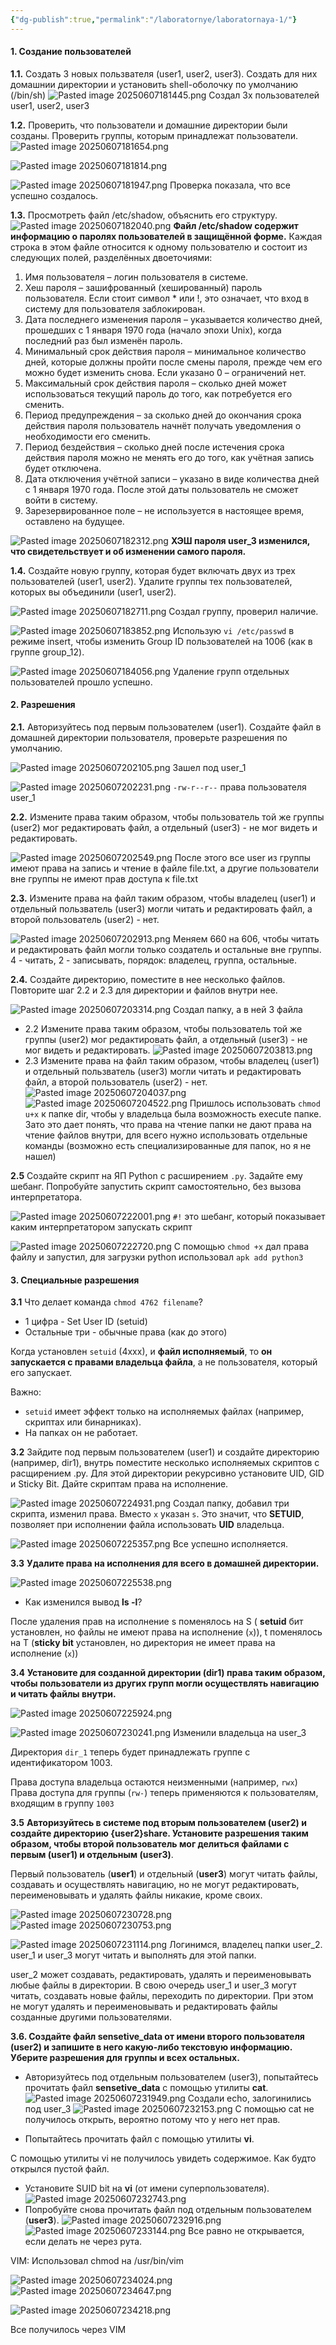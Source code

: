 ```yaml
---
{"dg-publish":true,"permalink":"/laboratornye/laboratornaya-1/"}
---
```


#### 1. **Создание пользователей**

**1.1.** Создать 3 новых пользвателя (user1, user2, user3). Создать для них домашнии директории и установить shell-оболочку по умолчанию (/bin/sh)
![Pasted image 20250607181445.png](/img/user/Pasted%20image%2020250607181445.png)
Создал 3х пользователей user1, user2, user3



**1.2.** Проверить, что пользователи и домашние директории были созданы. Проверить группы, которым принадлежат пользователи.
![Pasted image 20250607181654.png](/img/user/Pasted%20image%2020250607181654.png)

![Pasted image 20250607181814.png](/img/user/Pasted%20image%2020250607181814.png)

![Pasted image 20250607181947.png](/img/user/Pasted%20image%2020250607181947.png)
Проверка показала, что все успешно создалось.



**1.3.** Просмотреть файл /etc/shadow, объяснить его структуру.
![Pasted image 20250607182040.png](/img/user/Pasted%20image%2020250607182040.png)
**Файл /etc/shadow содержит информацию о паролях пользователей в защищённой форме.** Каждая строка в этом файле относится к одному пользователю и состоит из следующих полей, разделённых двоеточиями:
1. Имя пользователя – логин пользователя в системе.
2. Хеш пароля – зашифрованный (хешированный) пароль пользователя. Если стоит символ * или !, это означает, что вход в систему для пользователя заблокирован.
3. Дата последнего изменения пароля – указывается количество дней, прошедших с 1 января 1970 года (начало эпохи Unix), когда последний раз был изменён пароль.
4. Минимальный срок действия пароля – минимальное количество дней, которые должны пройти после смены пароля, прежде чем его можно будет изменить снова. Если указано 0 – ограничений нет.
5. Максимальный срок действия пароля – сколько дней может использоваться текущий пароль до того, как потребуется его сменить.
6. Период предупреждения – за сколько дней до окончания срока действия пароля пользователь начнёт получать уведомления о необходимости его сменить.
7. Период бездействия – сколько дней после истечения срока действия пароля можно не менять его до того, как учётная запись будет отключена.
8. Дата отключения учётной записи – указано в виде количества дней с 1 января 1970 года. После этой даты пользователь не сможет войти в систему.
9. Зарезервированное поле – не используется в настоящее время, оставлено на будущее.

![Pasted image 20250607182312.png](/img/user/Pasted%20image%2020250607182312.png)
**ХЭШ пароля user_3 изменился, что свидетельствует и об изменении самого пароля.**



**1.4.** Создайте новую группу, которая будет включать двух из трех пользователей (user1, user2). Удалите группы тех пользователей, которых вы объединили (user1, user2).

![Pasted image 20250607182711.png](/img/user/Pasted%20image%2020250607182711.png)
Создал группу, проверил наличие.

![Pasted image 20250607183852.png](/img/user/Pasted%20image%2020250607183852.png)
Использую `vi /etc/passwd` в режиме insert, чтобы изменить Group ID пользователей на 1006 (как в группе group_12).

![Pasted image 20250607184056.png](/img/user/Pasted%20image%2020250607184056.png)
Удаление групп отдельных пользователей прошло успешно.



#### **2. Разрешения**

**2.1.** Авторизуйтесь под первым пользователем (user1). Создайте файл в домашней директории пользователя, проверьте разрешения по умолчанию.

![Pasted image 20250607202105.png](/img/user/Pasted%20image%2020250607202105.png)
Зашел под user_1

![Pasted image 20250607202231.png](/img/user/Pasted%20image%2020250607202231.png)
`-rw-r--r--` права пользователя user_1



**2.2.** Измените права таким образом, чтобы пользователь той же группы (user2) мог редактировать файл, а отдельный (user3) - не мог видеть и редактировать.

![Pasted image 20250607202549.png](/img/user/Pasted%20image%2020250607202549.png)
После этого все user из группы имеют права на запись и чтение в файле file.txt, а другие пользователи вне группы не имеют прав доступа к file.txt


**2.3.** Измените права на файл таким образом, чтобы владелец (user1) и отдельный пользватель (user3) могли читать и редактировать файл, а второй пользователь (user2) - нет.

![Pasted image 20250607202913.png](/img/user/Pasted%20image%2020250607202913.png)
Меняем 660 на 606, чтобы читать и редактировать файл могли только создатель и остальные вне группы. 4 - читать, 2 - записывать, порядок: владелец, группа, остальные.



**2.4.** Создайте директорию, поместите в нее несколько файлов. Повторите шаг 2.2 и 2.3 для директории и файлов внутри нее.

![Pasted image 20250607203314.png](/img/user/Pasted%20image%2020250607203314.png)
Создал папку, а в ней 3 файла

- 2.2  Измените права таким образом, чтобы пользователь той же группы (user2) мог редактировать файл, а отдельный (user3) - не мог видеть и редактировать. ![Pasted image 20250607203813.png](/img/user/Pasted%20image%2020250607203813.png)
- 2.3 Измените права на файл таким образом, чтобы владелец (user1) и отдельный пользватель (user3) могли читать и редактировать файл, а второй пользователь (user2) - нет. ![Pasted image 20250607204037.png](/img/user/Pasted%20image%2020250607204037.png) ![Pasted image 20250607204522.png](/img/user/Pasted%20image%2020250607204522.png)
Пришлось использовать `chmod u+x` к папке dir, чтобы у владельца была возможность execute папке. Зато это дает понять, что права на чтение папки не дают права на чтение файлов внутри, для всего нужно использовать отдельные команды (возможно есть специализированные для папок, но я не нашел)



**2.5** Создайте скрипт на ЯП Python с расширением `.py`. Задайте ему шебанг. Попробуйте запустить скрипт самостоятельно, без вызова интерпретатора.

![Pasted image 20250607222001.png](/img/user/Pasted%20image%2020250607222001.png)
`#!` это шебанг, который показывает каким интерпретатором запускать скрипт

![Pasted image 20250607222720.png](/img/user/Pasted%20image%2020250607222720.png)
С помощью `chmod +x` дал права файлу и запустил, для загрузки python использовал `apk add python3`



#### 3. **Специальные разрешения**



**3.1** Что делает команда `chmod 4762 filename`?

- 1 цифра - Set User ID (setuid)
- Остальные три - обычные права (как до этого)

Когда установлен `setuid` (4xxx), и **файл исполняемый**, то **он запускается с правами владельца файла**, а не пользователя, который его запускает.

Важно:
- `setuid` имеет эффект только на исполняемых файлах (например, скриптах или бинарниках).
- На папках он не работает.



**3.2** Зайдите под первым пользователем (user1) и создайте директорию (например, dir1), внутрь поместите несколько исполняемых скриптов с расщирением .py. Для этой директории рекурсивно установите UID, GID и Sticky Bit. Дайте скриптам права на исполнение.

![Pasted image 20250607224931.png](/img/user/Pasted%20image%2020250607224931.png)
Создал папку, добавил три скрипта, изменил права. Вместо `x` указан `s`. Это значит, что **SETUID**, позволяет при исполнении файла использовать **UID** владельца.

![Pasted image 20250607225357.png](/img/user/Pasted%20image%2020250607225357.png)
Все успешно исполняется.



**3.3** **Удалите права на исполнения для всего в домашней директории.**

![Pasted image 20250607225538.png](/img/user/Pasted%20image%2020250607225538.png)
 - Как изменился вывод **ls -l**?

После удаления прав на исполнение s поменялось на S ( **setuid** бит установлен, но файлы не имеют права на исполнение (`x`)), t поменялось на T (**sticky bit** установлен, но директория не имеет права на исполнение (`x`))



**3.4** **Установите для созданной директории (dir1) права таким образом, чтобы пользователи из других групп могли осуществлять навигацию и читать файлы внутри.**

![Pasted image 20250607225924.png](/img/user/Pasted%20image%2020250607225924.png)

![Pasted image 20250607230241.png](/img/user/Pasted%20image%2020250607230241.png)
Изменили владельца на user_3

Директория `dir_1` теперь будет принадлежать группе с идентификатором 1003.

Права доступа владельца остаются неизменными (например, `rwx`)  
Права доступа для группы (`rw-`) теперь применяются к пользователям, входящим в группу `1003`

**3.5** **Авторизуйтесь в системе под вторым пользователем (user2) и создайте директорию {user2}share. Установите разрешения таким образом, чтобы второй пользователь мог делиться файлами с первым (user1) и отдельным (user3)**.

Первый пользователь (**user1**) и отдельный (**user3**) могут читать файлы, создавать и осуществлять навигацию, но не могут редактировать, переименовывать и удалять файлы никакие, кроме своих.

![Pasted image 20250607230728.png](/img/user/Pasted%20image%2020250607230728.png)
![Pasted image 20250607230753.png](/img/user/Pasted%20image%2020250607230753.png)


![Pasted image 20250607231114.png](/img/user/Pasted%20image%2020250607231114.png)
Логинимся, владелец папки user_2. user_1 и user_3 могут читать и выполнять для этой папки.

user_2 может создавать, редактировать, удалять и переименовывать любые файлы в директории. В свою очередь user_1 и user_3 могут читать, создавать новые файлы, переходить по директории. При этом не могут удалять и переименовывать и редактировать файлы созданные другими пользователями.



**3.6. Создайте файл sensetive_data от имени второго пользователя (user2) и запишите в него какую-либо текстовую информацию. Уберите разрешения для группы и всех остальных.**

 - Авторизуйтесь под отдельным пользователем (user3), попытайтесь прочитать файл **sensetive_data** с помощью утилиты **cat**. ![Pasted image 20250607231949.png](/img/user/Pasted%20image%2020250607231949.png)
 Создали echo, залогинились под user_3
 ![Pasted image 20250607232153.png](/img/user/Pasted%20image%2020250607232153.png)
 С помощью cat не получилось открыть, вероятно потому что у него нет прав.
 
 - Попытайтесь прочитать файл с помощью утилиты **vi**.

С помощью утилиты vi не получилось увидеть содержимое. Как будто открылся пустой файл.

 - Установите SUID bit на **vi** (от имени суперпользователя). ![Pasted image 20250607232743.png](/img/user/Pasted%20image%2020250607232743.png)
 - Попробуйте снова прочитать файл под отдельным пользователем (**user3**). ![Pasted image 20250607232916.png](/img/user/Pasted%20image%2020250607232916.png) ![Pasted image 20250607233144.png](/img/user/Pasted%20image%2020250607233144.png)
 Все равно не открывается, если делать не через рута.

VIM:
Использовал chmod на /usr/bin/vim

![Pasted image 20250607234024.png](/img/user/Pasted%20image%2020250607234024.png)
![Pasted image 20250607234647.png](/img/user/Pasted%20image%2020250607234647.png)

![Pasted image 20250607234218.png](/img/user/Pasted%20image%2020250607234218.png)

Все получилось через VIM